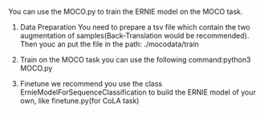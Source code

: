 You can use the MOCO.py to train the ERNIE model on the MOCO task.

1. Data Preparation
You need to prepare a tsv file which contain the two augmentation of samples(Back-Translation would be recommended).
Then youc an put the file in the path: ./mocodata/train

2. Train on the MOCO task
you can use the following command:python3 MOCO.py

3. Finetune
we recommend you use the class ErnieModelForSequenceClassification to build the ERNIE model of your own, like finetune.py(for CoLA task) 
